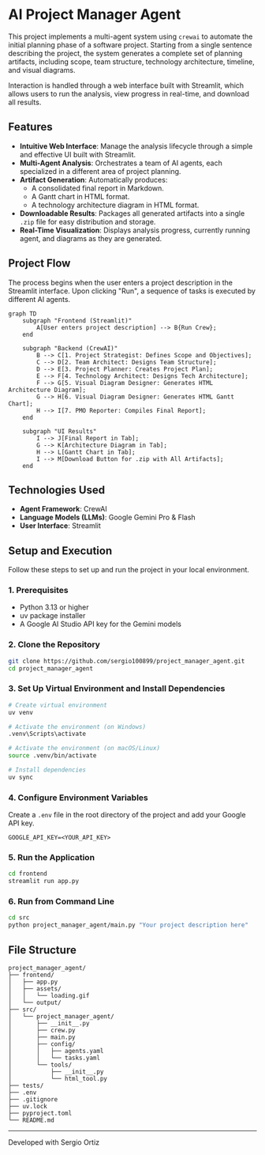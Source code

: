 # AI Project Manager Agent

This project implements a multi-agent system using `crewai` to automate the initial planning phase of a software project. Starting from a single sentence describing the project, the system generates a complete set of planning artifacts, including scope, team structure, technology architecture, timeline, and visual diagrams.

Interaction is handled through a web interface built with Streamlit, which allows users to run the analysis, view progress in real-time, and download all results.

## Features

- **Intuitive Web Interface**: Manage the analysis lifecycle through a simple and effective UI built with Streamlit.
- **Multi-Agent Analysis**: Orchestrates a team of AI agents, each specialized in a different area of project planning.
- **Artifact Generation**: Automatically produces:
  - A consolidated final report in Markdown.
  - A Gantt chart in HTML format.
  - A technology architecture diagram in HTML format.
- **Downloadable Results**: Packages all generated artifacts into a single `.zip` file for easy distribution and storage.
- **Real-Time Visualization**: Displays analysis progress, currently running agent, and diagrams as they are generated.




## Project Flow

The process begins when the user enters a project description in the Streamlit interface. Upon clicking "Run", a sequence of tasks is executed by different AI agents.

```mermaid
graph TD
    subgraph "Frontend (Streamlit)"
        A[User enters project description] --> B{Run Crew};
    end

    subgraph "Backend (CrewAI)"
        B --> C[1. Project Strategist: Defines Scope and Objectives];
        C --> D[2. Team Architect: Designs Team Structure];
        D --> E[3. Project Planner: Creates Project Plan];
        E --> F[4. Technology Architect: Designs Tech Architecture];
        F --> G[5. Visual Diagram Designer: Generates HTML Architecture Diagram];
        G --> H[6. Visual Diagram Designer: Generates HTML Gantt Chart];
        H --> I[7. PMO Reporter: Compiles Final Report];
    end

    subgraph "UI Results"
        I --> J[Final Report in Tab];
        G --> K[Architecture Diagram in Tab];
        H --> L[Gantt Chart in Tab];
        I --> M[Download Button for .zip with All Artifacts];
    end
```

## Technologies Used

- **Agent Framework**: CrewAI  
- **Language Models (LLMs)**: Google Gemini Pro & Flash  
- **User Interface**: Streamlit  


## Setup and Execution

Follow these steps to set up and run the project in your local environment.

### 1. Prerequisites

- Python 3.13 or higher  
- uv package installer
- A Google AI Studio API key for the Gemini models

### 2. Clone the Repository

```bash
git clone https://github.com/sergio100899/project_manager_agent.git
cd project_manager_agent
```

### 3. Set Up Virtual Environment and Install Dependencies



```bash
# Create virtual environment
uv venv

# Activate the environment (on Windows)
.venv\Scripts\activate

# Activate the environment (on macOS/Linux)
source .venv/bin/activate

# Install dependencies
uv sync
```

### 4. Configure Environment Variables

Create a `.env` file in the root directory of the project and add your Google API key.

```
GOOGLE_API_KEY=<YOUR_API_KEY>
```

### 5. Run the Application

```bash
cd frontend
streamlit run app.py
```

### 6. Run from Command Line

```bash
cd src
python project_manager_agent/main.py "Your project description here"
```

## File Structure

```
project_manager_agent/
├── frontend/
│   ├── app.py
│   ├── assets/
│   │   └── loading.gif
│   └── output/
├── src/
│   └── project_manager_agent/
│       ├── __init__.py
│       ├── crew.py
│       ├── main.py
│       ├── config/
│       │   ├── agents.yaml
│       │   └── tasks.yaml
│       └── tools/
│           ├── __init__.py
│           └── html_tool.py
├── tests/
├── .env
├── .gitignore
├── uv.lock
├── pyproject.toml
└── README.md
```

---

Developed with Sergio Ortiz